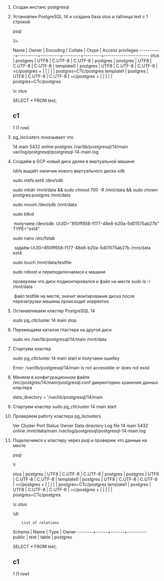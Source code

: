1. Создан инстанс postgresql

2. Установлен PostgreSQL 14 и создана база otus и таблица test с 1 строкой

   psql

   \l+

      Name    |  Owner   | Encoding | Collate |  Ctype  |   Access privileges
   -----------+----------+----------+---------+---------+-----------------------
    otus      | postgres | UTF8     | C.UTF-8 | C.UTF-8 |
    postgres  | postgres | UTF8     | C.UTF-8 | C.UTF-8 |
    template0 | postgres | UTF8     | C.UTF-8 | C.UTF-8 | =c/postgres          +
              |          |          |         |         | postgres=CTc/postgres
    template1 | postgres | UTF8     | C.UTF-8 | C.UTF-8 | =c/postgres          +
              |          |          |         |         | postgres=CTc/postgres

   \c otus

   SELECT * FROM test;

   

    c1
   ----
    1
   (1 row)

   

3. pg_lsclusters показывает что

   14  main    5432 online postgres  /var/lib/postgresql/14/main var/log/postgresql/postgresql-14-main.log

4. Создаём в GCP новый диск далее в виртуальной машине

   lsbls выдаёт наличие нового виртуального диска sdb

   sudo mkfs.ext4 /dev/sdb

   sudo mkdir /mnt/data && sudo chmod 700 -R /mnt/data && sudo chown postgres:postgres /mnt/data

   sudo mount /dev/sdb /mnt/data

   sudo blkid

   ​	получаем /dev/sdb: UUID="850ff658-f177-48e8-b20a-5d01575ab27b" TYPE="ext4"

   sudo nano /etc/fstab

   ​	задаём UUID=850ff658-f177-48e8-b20a-5d01575ab27b /mnt/data ext4

   sudo touch /mnt/data/testfile

   sudo reboot и переподключаемся к машине

   проверяем что диск подмонтировался и файл на месте sudo ls -l /mnt/data

   ​	файл testfile на месте, значит монтирование диска после перезагрузки машины происходит корректно

5. Останавливаем кластер PostgreSQL 14

   sudo pg_ctlcluster 14 main stop

6. Перемещаем каталок гластера на другой диск

   sudo mv /var/lib/postgresql/14/main /mnt/data

7. Стартуем кластер

   sudo pg_ctlcluster 14 main start и получаем ошибку

   Error: /var/lib/postgresql/14/main is not accessible or does not exist

8. Меняем в конфигурационном файле /etc/postgres/14/main/postgresql.conf дииректорию хранения данных кластера

   data_directory = '/var/lib/postgresql/14/main

9. Стартуем кластер sudo pg_ctlcluster 14 main start

10. Проверяем работу кластера pg_lsclusters

    Ver Cluster Port Status Owner     Data directory Log file
    14  main    5432 online <unknown> /mnt/data/main /var/log/postgresql/postgresql-14-main.log

11. Подключимся к кластеру через psql и проверим что данные на месте

    psql 

    \l

    otus      | postgres | UTF8     | C.UTF-8 | C.UTF-8 |
     postgres  | postgres | UTF8     | C.UTF-8 | C.UTF-8 |
     template0 | postgres | UTF8     | C.UTF-8 | C.UTF-8 | =c/postgres          +
               |          |          |         |         | postgres=CTc/postgres
     template1 | postgres | UTF8     | C.UTF-8 | C.UTF-8 | =c/postgres          +
               |          |          |         |         | postgres=CTc/postgres

    \c otus

    \dt

            List of relations
     Schema | Name | Type  |  Owner
    --------+------+-------+----------
     public | test | table | postgres

    SELECT * FROM test;

     c1
    ----
     1
    (1 row)

    









